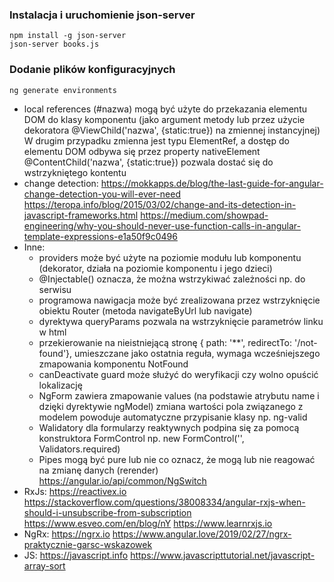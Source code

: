 ### Instalacja i uruchomienie json-server
```shell
npm install -g json-server
json-server books.js
```
### Dodanie plików konfiguracyjnych
```shell
ng generate environments
```
- local references (#nazwa) mogą być użyte do przekazania elementu DOM do klasy komponentu
  (jako argument metody lub przez użycie dekoratora @ViewChild('nazwa', {static:true}) na zmiennej instancyjnej)
  W drugim przypadku zmienna jest typu ElementRef, a dostęp do elementu DOM odbywa się przez property nativeElement
  @ContentChild('nazwa', {static:true}) pozwala dostać się do wstrzykniętego kontentu
- change detection:
  https://mokkapps.de/blog/the-last-guide-for-angular-change-detection-you-will-ever-need
  https://teropa.info/blog/2015/03/02/change-and-its-detection-in-javascript-frameworks.html
  https://medium.com/showpad-engineering/why-you-should-never-use-function-calls-in-angular-template-expressions-e1a50f9c0496
- Inne:
  - providers może być użyte na poziomie modułu lub komponentu (dekorator, działa na poziomie komponentu i jego dzieci)
  - @Injectable() oznacza, że można wstrzykiwać zależności np. do serwisu
  - programowa nawigacja może być zrealizowana przez wstrzyknięcie obiektu Router (metoda navigateByUrl lub navigate)
  - dyrektywa queryParams pozwala na wstrzyknięcie parametrów linku w html
  - przekierowanie na nieistniejącą stronę { path: '**', redirectTo: '/not-found'}, umieszczane jako ostatnia reguła, wymaga wcześniejszego
    zmapowania komponentu NotFound
  - canDeactivate guard może służyć do weryfikacji czy wolno opuścić lokalizację
  - NgForm zawiera zmapowanie values (na podstawie atrybutu name i dzięki dyrektywie ngModel)
    zmiana wartości pola związanego z modelem powoduje automatyczne przypisanie klasy np. ng-valid
  - Walidatory dla formularzy reaktywnych podpina się za pomocą konstruktora FormControl np. new FormControl('', Validators.required)
  - Pipes mogą być pure lub nie co oznacz, że mogą lub nie reagować na zmianę danych (rerender)
    https://angular.io/api/common/NgSwitch
- RxJs:
  https://reactivex.io
  https://stackoverflow.com/questions/38008334/angular-rxjs-when-should-i-unsubscribe-from-subscription
  https://www.esveo.com/en/blog/nY
  https://www.learnrxjs.io
- NgRx:
  https://ngrx.io
  https://www.angular.love/2019/02/27/ngrx-praktycznie-garsc-wskazowek
- JS:
  https://javascript.info
  https://www.javascripttutorial.net/javascript-array-sort

